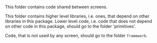 This folder contains code shared between screens.

This folder contains higher level libraries, i.e. ones, that depend on other libraries in this package.
Lower level code, i.e. code that does not depend on other code in this package, should go to the folder 'primitives'.

Code, that is not used by any screen, should go to the folder `framework`.
